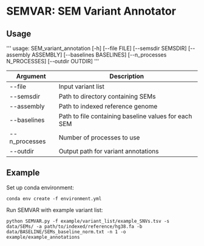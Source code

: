 # SEMVAR: SEM Variant Annotator

## Usage

'''
usage: SEM_variant_annotation [-h] [--file FILE] [--semsdir SEMSDIR]
                              [--assembly ASSEMBLY] [--baselines BASELINES]
                              [--n_processes N_PROCESSES] [--outdir OUTDIR]
'''

| Argument | Description |
| -------- | ----------- |
| --file   | Input variant list |
| --semsdir | Path to directory containing SEMs |
| --assembly | Path to indexed reference genome |
| --baselines | Path to file containing baseline values for each SEM |
| --n_processes | Number of processes to use |
| --outdir | Output path for variant annotations |

## Example

Set up conda environment:

`conda env create -f environment.yml`

Run SEMVAR with example variant list:

`python SEMVAR.py -f example/variant_list/example_SNVs.tsv -s data/SEMs/ -a path/to/indexed/reference/hg38.fa -b data/BASELINE/SEMs_baseline_norm.txt -n 1 -o example/example_annotations`

